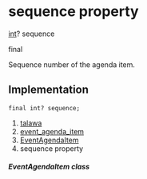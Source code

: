 
<div>

# sequence property

</div>


[int](https://api.flutter.dev/flutter/dart-core/int-class.html)?
sequence


final




Sequence number of the agenda item.



## Implementation

``` language-dart
final int? sequence;
```







1.  [talawa](../../index.md)
2.  [event_agenda_item](../../models_events_event_agenda_item/)
3.  [EventAgendaItem](../../models_events_event_agenda_item/EventAgendaItem-class.md)
4.  sequence property

##### EventAgendaItem class







